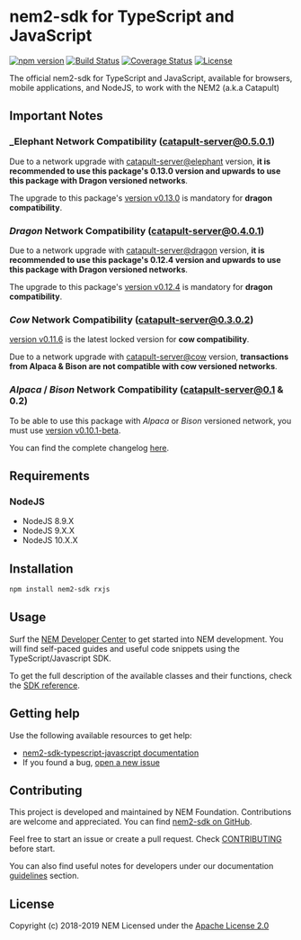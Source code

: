 # nem2-sdk for TypeScript and JavaScript

[![npm version](https://badge.fury.io/js/nem2-sdk.svg)](https://badge.fury.io/js/nem2-sdk)
[![Build Status](https://api.travis-ci.org/nemtech/nem2-sdk-typescript-javascript.svg?branch=master)](https://travis-ci.org/nemtech/nem2-sdk-typescript-javascript)
[![Coverage Status](https://coveralls.io/repos/github/nemtech/nem2-sdk-typescript-javascript/badge.svg?branch=travis-ci)](https://coveralls.io/github/nemtech/nem2-sdk-typescript-javascript?branch=travis-ci)
[![License](https://img.shields.io/badge/License-Apache%202.0-blue.svg)](https://opensource.org/licenses/Apache-2.0)

The official nem2-sdk for TypeScript and JavaScript, available for browsers, mobile applications, and NodeJS, to work 
with the NEM2 (a.k.a Catapult)

## Important Notes

### _Elephant Network Compatibility (catapult-server@0.5.0.1)

Due to a network upgrade with [catapult-server@elephant](https://github.com/nemtech/catapult-server/releases/tag/v0.5.0.1) version, **it is recommended to use this package's 0.13.0 version and upwards to use this package with Dragon versioned networks**.

The upgrade to this package's [version v0.13.0](https://github.com/nemtech/nem2-sdk-typescript-javascript/releases/tag/v0.13.0) is mandatory for **dragon compatibility**.

### _Dragon_ Network Compatibility (catapult-server@0.4.0.1)

Due to a network upgrade with [catapult-server@dragon](https://github.com/nemtech/catapult-server/releases/tag/v0.4.0.1) version, **it is recommended to use this package's 0.12.4 version and upwards to use this package with Dragon versioned networks**.

The upgrade to this package's [version v0.12.4](https://github.com/nemtech/nem2-sdk-typescript-javascript/releases/tag/v0.12.4) is mandatory for **dragon compatibility**.

### _Cow_ Network Compatibility (catapult-server@0.3.0.2)

[version v0.11.6](https://github.com/nemtech/nem2-sdk-typescript-javascript/releases/tag/v0.11.6) is the latest locked version for **cow compatibility**.

Due to a network upgrade with [catapult-server@cow](https://github.com/nemtech/catapult-server/releases/tag/v0.3.0.2) version, **transactions from Alpaca & Bison are not compatible with cow versioned networks**.

### _Alpaca_ / _Bison_ Network Compatibility (catapult-server@0.1 & 0.2)

To be able to use this package with _Alpaca_ or _Bison_ versioned network, you must use [version v0.10.1-beta](https://github.com/nemtech/nem2-sdk-typescript-javascript/releases/tag/v0.10.1-beta).

You can find the complete changelog [here](CHANGELOG.md).

## Requirements

### NodeJS

- NodeJS 8.9.X
- NodeJS 9.X.X
- NodeJS 10.X.X

## Installation

```bash
npm install nem2-sdk rxjs
```

## Usage

Surf the [NEM Developer Center][docs] to get started into NEM development. You will find self-paced guides and useful code snippets using the TypeScript/Javascript SDK.

To get the full description of the available classes and their functions, check the [SDK reference][sdk-ref].
 
## Getting help

Use the following available resources to get help:

- [nem2-sdk-typescript-javascript documentation][docs]
- If you found a bug, [open a new issue][issues]

## Contributing

This project is developed and maintained by NEM Foundation. Contributions are welcome and appreciated. You can find [nem2-sdk on GitHub][self].

Feel free to start an issue or create a pull request. Check [CONTRIBUTING](CONTRIBUTING.md) before start.

You can also find useful notes for developers under our documentation [guidelines][guidelines] section.

## License 

Copyright (c) 2018-2019 NEM
Licensed under the [Apache License 2.0](LICENSE)

[self]: https://github.com/nemtech/nem2-sdk-typescript-javascript
[docs]: http://nemtech.github.io/getting-started/setup-workstation.html
[issues]: https://github.com/nemtech/nem2-sdk-typescript-javascript/issues
[sdk-ref]: http://nemtech.github.io/nem2-sdk-typescript-javascript
[guidelines]: https://nemtech.github.io/contribute/contributing.html#sdk
